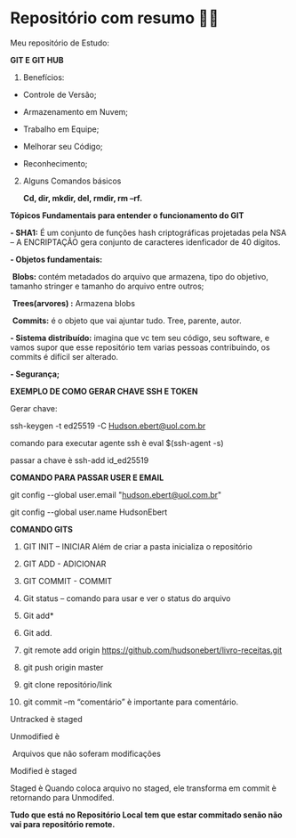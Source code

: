 # Repositório com resumo :man_student:

Meu repositório de Estudo:



**GIT E GIT HUB**

1. Benefícios:

- Controle de Versão;

- Armazenamento em Nuvem;

- Trabalho em Equipe;

- Melhorar seu Código;

- Reconhecimento;

  

2. Alguns Comandos básicos

   **Cd, dir, mkdir, del, rmdir, rm –rf.**

 

**Tópicos Fundamentais para entender o funcionamento do GIT**

 **- SHA1:** É um conjunto de funções hash criptográficas projetadas pela NSA – A ENCRIPTAÇÃO gera conjunto de caracteres idenficador de 40 dígitos.

**- Objetos fundamentais:**

​        **Blobs:** contém metadados do arquivo que armazena, tipo do objetivo, tamanho stringer e tamanho do arquivo entre outros;

​        **Trees(arvores) :** Armazena blobs

​        **Commits:** é o objeto que vai ajuntar tudo. Tree, parente, autor.

**- Sistema distribuído:** imagina que vc tem seu código, seu software, e vamos supor que esse repositório tem varias pessoas contribuindo, os commits é difícil ser alterado. 

**- Segurança;**

 

**EXEMPLO DE COMO GERAR CHAVE SSH E TOKEN**

Gerar chave:

ssh-keygen -t ed25519 -C [Hudson.ebert@uol.com.br](mailto:Hudson.ebert@uol.com.br)

comando para executar agente ssh è eval $(ssh-agent -s)

passar a chave è ssh-add id_ed25519

 

**COMANDO PARA PASSAR USER E EMAIL**

git config --global user.email "hudson.ebert@uol.com.br"

git config --global user.name HudsonEbert



**COMANDO GITS**

1. GIT INIT – INICIAR  Além de criar a pasta inicializa o repositório 

2. GIT ADD - ADICIONAR
3. GIT COMMIT - COMMIT
4. Git status – comando para usar e ver o status do arquivo
5. Git add*
6. Git add.
7. git remote add origin https://github.com/hudsonebert/livro-receitas.git
8. git push origin master
9. git clone repositório/link
10. git commit –m “comentário” è importante para comentário.

 

Untracked è staged

Unmodified è

​        Arquivos que não soferam modificações

Modified è staged

Staged è Quando coloca arquivo no staged, ele transforma em commit è retornando para Unmodifed.

**Tudo que está no Repositório Local tem que estar commitado senão não vai para repositório remote.**

